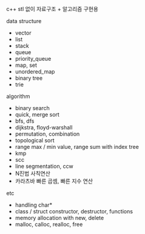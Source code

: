 c++ stl 없이 자료구조 + 알고리즘 구현용

data structure

- vector
- list
- stack
- queue
- priority_queue
- map, set
- unordered_map
- binary tree
- trie

algorithm

- binary search
- quick, merge sort
- bfs, dfs
- dijkstra, floyd-warshall
- permutation, combination
- topological sort
- range max / min value, range sum with index tree
- kmp
- scc
- line segmentation, ccw
- N진법 사칙연산
- 카라츠바 빠른 곱셈, 빠른 지수 연산

etc

- handling char*  
- class / struct constructor, destructor, functions
- memory allocation with new, delete
- malloc, calloc, realloc, free
  
